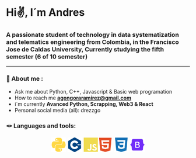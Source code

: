 <div id="header" aling="center">
    <h1 aling="center">Hi✌️, I´m Andres</h1>
    <h3 aling="center">A passionate student of technology in data systematization and telematics engineering
        from Colombia, in the Francisco Jose de Caldas University, Currently studying the fifth semester (6 of 10 semester)
    </h3>
</div>

---

### 🐲 About me :
- Ask me about Python, C++, Javascript & Basic web programation
- How to reach me **agongoraramirez@gmail.com**
- i´m currently **Avanced Python, Scrapping, Web3 & React**
- Personal social media (all): drezzgo

<div align="left"> 
    <h3>🪢 Languages and tools:</h3>
    <div align="center"> 
        <img src="https://github.com/devicons/devicon/blob/master/icons/python/python-plain.svg" title="Python" alt="Python" width="40" height="40"/>
        <img src="https://github.com/devicons/devicon/blob/master/icons/cplusplus/cplusplus-plain.svg" title="C++" alt="C++" width="40" height="40"/> <img src="https://github.com/devicons/devicon/blob/master/icons/javascript/javascript-plain.svg" title="JavaScript" alt="JavaScript" width="40" height="40"/><img src="https://github.com/devicons/devicon/blob/master/icons/html5/html5-plain.svg" title="HTML5" alt="HTML5" width="40" height="40"/> <img src="https://github.com/devicons/devicon/blob/master/icons/css3/css3-plain.svg" title="CSS3" alt="CSS3" width="40" height="40"/> <img src="https://github.com/devicons/devicon/blob/master/icons/bootstrap/bootstrap-plain.svg" title="Bootstrap" alt="Bootstrap" width="40" height="40"/> </div>
</div>
